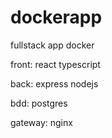 # dockerapp
fullstack app docker

front: react typescript

back: express nodejs

bdd: postgres

gateway: nginx 